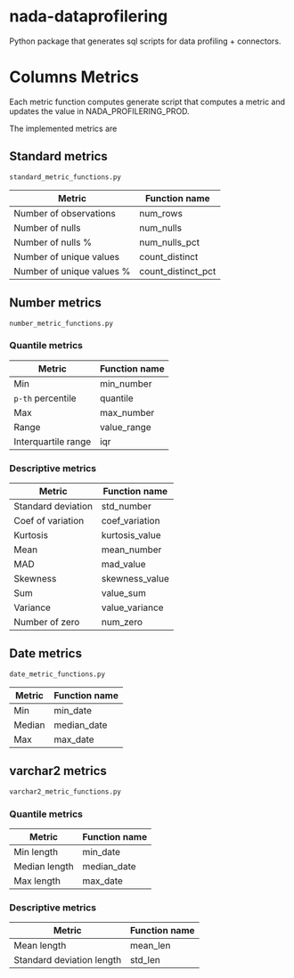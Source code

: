 # nada-dataprofilering
Python package that generates sql scripts for data profiling + connectors.

# Columns Metrics
Each metric function computes generate script that computes a metric and updates the value in NADA_PROFILERING_PROD.

The implemented metrics are

## Standard metrics
`standard_metric_functions.py`

| Metric                  | Function name    |
|-------------------------|------------------|
|Number of observations   |num_rows          |
|Number of nulls          |num_nulls         |
|Number of nulls %        |num_nulls_pct     |
|Number of unique values  |count_distinct    |
|Number of unique values %|count_distinct_pct|


## Number metrics
`number_metric_functions.py`

### Quantile metrics

| Metric                  | Function name    |
|-------------------------|------------------|
|Min                      |min_number        |
|`p-th` percentile        |quantile          |
|Max                      |max_number        |
|Range                    |value_range       |
|Interquartile range      |iqr               |

### Descriptive metrics

| Metric                  | Function name    |
|-------------------------|------------------|
|Standard deviation       |std_number        |
|Coef of variation        |coef_variation    |
|Kurtosis                 |kurtosis_value    |
|Mean                     |mean_number       |
|MAD                      |mad_value         |
|Skewness                 |skewness_value    |
|Sum                      |value_sum         |
|Variance                 |value_variance    |
|Number of zero           |num_zero          |


## Date metrics
`date_metric_functions.py`

| Metric                  | Function name    |
|-------------------------|------------------|
|Min                      |min_date          |
|Median                   |median_date       |
|Max                      |max_date          |


## varchar2 metrics
`varchar2_metric_functions.py`

### Quantile metrics

| Metric                  | Function name    |
|-------------------------|------------------|
|Min length               |min_date          |
|Median length            |median_date       |
|Max length               |max_date          |

### Descriptive metrics
| Metric                     | Function name    |
|----------------------------|------------------|
|Mean length                 |mean_len          |
|Standard deviation length   |std_len           |

